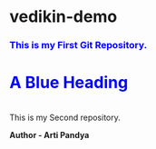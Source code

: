 # vedikin-demo
<h3 style="color:blue;">
This is my First Git Repository.
</h3>
<h1 style="color:blue;">A Blue Heading</h1>
<br>
This is my Second repository.
</br>

<b>Author - Arti Pandya</b>

